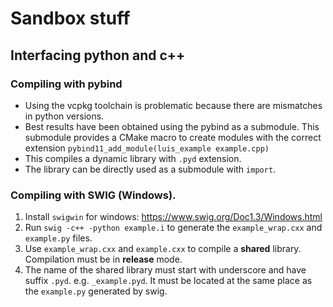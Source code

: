 # Sandbox stuff

## Interfacing python and c++

### Compiling with pybind

- Using the vcpkg toolchain is problematic because there are mismatches in python versions. 
- Best results have been obtained using the pybind as a submodule. This submodule provides a CMake macro to create modules with the correct extension `pybind11_add_module(luis_example example.cpp)`
- This compiles a dynamic library with `.pyd` extension.
- The library can be directly used as a submodule with `import`.


### Compiling with SWIG (Windows).
1. Install `swigwin` for windows: <https://www.swig.org/Doc1.3/Windows.html>
2. Run `swig -c++ -python example.i` to generate the `example_wrap.cxx` and `example.py` files.
3. Use `example_wrap.cxx` and `example.cxx` to compile a **shared** library. Compilation must be in **release** mode.
4. The name of the shared library must start with underscore and have suffix `.pyd`. e.g. `_example.pyd`. It must be located at the same place as the `example.py` generated by swig.
